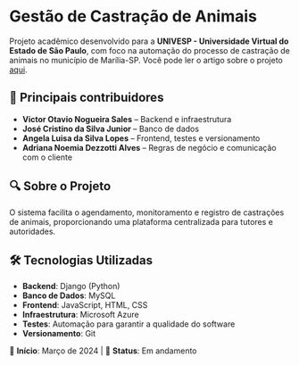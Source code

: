 # Gestão de Castração de Animais  

Projeto acadêmico desenvolvido para a **UNIVESP - Universidade Virtual do Estado de São Paulo**, com foco na automação do processo de castração de animais no município de Marília-SP. 
Você pode ler o artigo sobre o projeto [aqui](./docs/Projeto_Integrador_Gestao_Castracao.pdf).

## 📌 Principais contribuidores  
- **Victor Otavio Nogueira Sales** – Backend e infraestrutura  
- **José Cristino da Silva Junior** – Banco de dados  
- **Angela Luisa da Silva Lopes** – Frontend, testes e versionamento  
- **Adriana Noemia Dezzotti Alves** – Regras de negócio e comunicação com o cliente  

## 🔍 Sobre o Projeto  
O sistema facilita o agendamento, monitoramento e registro de castrações de animais, proporcionando uma plataforma centralizada para tutores e autoridades.  

## 🛠 Tecnologias Utilizadas  
- **Backend**: Django (Python)  
- **Banco de Dados**: MySQL  
- **Frontend**: JavaScript, HTML, CSS  
- **Infraestrutura**: Microsoft Azure  
- **Testes**: Automação para garantir a qualidade do software  
- **Versionamento**: Git  

📅 **Início**: Março de 2024 | 🚧 **Status**: Em andamento  
